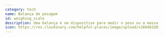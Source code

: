 ```yaml
---
category: tech
name: Balança de pesagem
id: weighing_scale
description: Uma balança é um dispositivo para medir o peso ou a massa. Neste caso, não são recolhidos dados de identificação.
icon: https://res.cloudinary.com/helpful-places/image/upload/v1664832814/dtpr-icons/tech/weight_wz5wv8.svg
---
```

